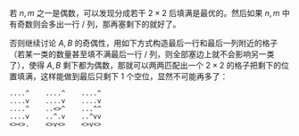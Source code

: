 若 $n,m$ 之一是偶数，可以发现分成若干 $2\times 2$ 后填满是最优的。然后如果 $n,m$ 中有奇数则会多出一行 / 列，那再塞剩下的就好了。

否则继续讨论 $A,B$ 的奇偶性，用如下方式构造最后一行和最后一列附近的格子（若某一类的数量甚至填不满最后一行 / 列，则全部塞边上就不会影响另一类了），使得 $A,B$ 剩下都为偶数，那就可以两两匹配出一个 $2\times 2$ 的格子把剩下的位置填满，这样能做到最后只剩下 $1$ 个空位，显然不可能再多了：


```
....^    ....^    ....^
....v    ....v    ....v
....^    ..<>^    ...^^
....v    ..^.v    ..^vv
<><>.    <>v<>    <>v<>
```